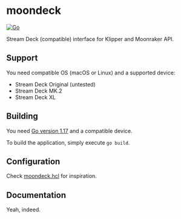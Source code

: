 # moondeck

[![Go](https://github.com/tehmaze/moondeck/actions/workflows/go.yml/badge.svg?branch=dev)](https://github.com/tehmaze/moondeck/actions/workflows/go.yml)

Stream Deck (compatible) interface for Klipper and Moonraker API.

## Support

You need compatible OS (macOS or Linux) and a supported device:
* Stream Deck Original (untested)
* Stream Deck MK.2
* Stream Deck XL

## Building

You need [Go version 1.17](https://golang.org/dl) and a compatible device.

To build the application, simply execute `go build`.

## Configuration

Check [moondeck.hcl](./moondeck.hcl) for inspiration.

## Documentation

Yeah, indeed.
